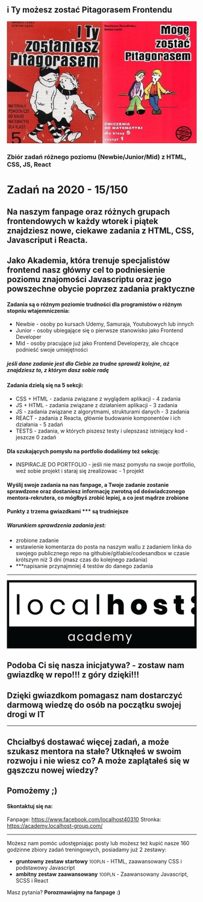 ## i Ty możesz zostać Pitagorasem Frontendu
![alt "i Ty możesz zostać Pitagorasem Frontendu"](/pitagoras.jpg)
### Zbiór zadań różnego poziomu (Newbie/Junior/Mid) z HTML, CSS, JS, React 

# Zadań na 2020 - 15/150

## Na naszym fanpage oraz różnych grupach frontendowych w każdy wtorek i piątek znajdziesz nowe, ciekawe zadania z HTML, CSS, Javascriput i Reacta.

## Jako Akademia, która trenuje specjalistów frontend nasz główny cel to podniesienie poziomu znajomości Javascriptu oraz jego powszechne obycie poprzez zadania praktyczne

#### Zadania są o różnym poziomie trudności dla programistów o różnym stopniu wtajemniczenia:
- Newbie - osoby po kursach Udemy, Samuraja, Youtubowych lub innych
- Junior - osoby ubiegające się o pierwsze stanowisko jako Frontend Developer
- Mid - osoby pracujące już jako Frontend Developerzy, ale chcące podnieść swoje umiejętności
##### jeśli dane zadanie jest dla Ciebie za trudne sprawdź kolejne, aż znajdziesz to, z którym dasz sobie radę


#### Zadania dzielą się na 5 sekcji:
- CSS + HTML - zadania związane z wyglądem aplikacji - 4 zadania
- JS + HTML - zadania związane z działaniem aplikacji - 3 zadania
- JS - zadania związane z algorytmami, strukturami danych - 3 zadania
- REACT - zadania z Reacta, głównie budowanie komponentów i ich działania - 5 zadań
- TESTS - zadania, w których piszesz testy i ulepszasz istniejący kod - jeszcze 0 zadań

#### Dla szukających pomysłu na portfolio dodaliśmy też sekcję:
- INSPIRACJE DO PORTFOLIO - jeśli nie masz pomysłu na swoje portfolio, weź sobie projekt i staraj się zrealizowac - 1 projekt

#### Wyślij swoje zadania na nas fanpage, a Twoje zadanie zostanie sprawdzone oraz dostaniesz informację zwrotną od doświadczonego mentora-rekrutera, co mógłbyś zrobić lepiej, a co jest mądrze zrobione

#### Punkty z trzema gwiazdkami *** są trudniejsze

##### Warunkiem sprawdzenia zadania jest:
- zrobione zadanie
- wstawienie komentarza do posta na naszym wallu z zadaniem linka do swojego publicznego repo na githubie/gitlabie/codesandbox w czasie krótszym niż 3 dni (masz czas do kolejnego zadania)
- ***napisanie przynajmniej 4 testów do danego zadania

<hr/>

![alt "Localhost Academy"](/LH-Academy.png)

## Podoba Ci się nasza inicjatywa? - zostaw nam gwiazdkę w repo!!! z góry dzięki!!!
## Dzięki gwiazdkom pomagasz nam dostarczyć darmową wiedzę do osób na początku swojej drogi w IT

<hr/>

## Chciałbyś dostawać więcej zadań, a może szukasz mentora na stałe? Utknąłeś w swoim rozwoju i nie wiesz co? A może zaplątałeś się w gąszczu nowej wiedzy?


## Pomożemy ;) 
#### Skontaktuj się na:
Fanpage: https://www.facebook.com/localhost40310
Stronka: https://academy.localhost-group.com/

<hr/>
Możesz nam pomóc udostępniając posty lub możesz też kupić nasze 160 godzinne zbiory zadań treningowych, posiadamy już 2 zestawy:

- <b>gruntowny zestaw startowy</b> <small>100PLN</small> - HTML, zaawansowany CSS i podstawowy Javascript
- <b>ambitny zestaw zaawansowany</b> <small>100PLN</small> - Zaawansowany Javascript, SCSS i React


Masz pytania?
<b>Porozmawiajmy na fanpage :) </b>

